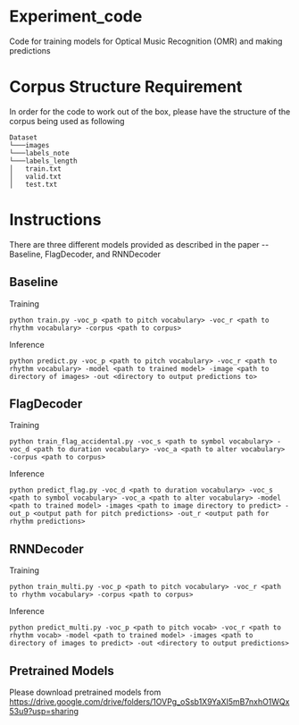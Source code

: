 # Experiment_code
Code for training models for Optical Music Recognition (OMR) and making predictions

# Corpus Structure Requirement
In order for the code to work out of the box, please have the structure of the corpus being used as following
```
Dataset 
└───images
└───labels_note
└───labels_length
│   train.txt
│   valid.txt
│   test.txt
```

# Instructions
There are three different models provided as described in the paper -- Baseline, FlagDecoder, and RNNDecoder

## Baseline
Training
```
python train.py -voc_p <path to pitch vocabulary> -voc_r <path to rhythm vocabulary> -corpus <path to corpus>
```
Inference
```
python predict.py -voc_p <path to pitch vocabulary> -voc_r <path to rhythm vocabulary> -model <path to trained model> -image <path to directory of images> -out <directory to output predictions to>
```

## FlagDecoder
Training
```
python train_flag_accidental.py -voc_s <path to symbol vocabulary> -voc_d <path to duration vocabulary> -voc_a <path to alter vocabulary> -corpus <path to corpus>
```
Inference
```
python predict_flag.py -voc_d <path to duration vocabulary> -voc_s <path to symbol vocabulary> -voc_a <path to alter vocabulary> -model <path to trained model> -images <path to image directory to predict> -out_p <output path for pitch predictions> -out_r <output path for rhythm predictions>
```

## RNNDecoder
Training
```
python train_multi.py -voc_p <path to pitch vocabulary> -voc_r <path to rhythm vocabulary> -corpus <path to corpus>
```
Inference
```
python predict_multi.py -voc_p <path to pitch vocab> -voc_r <path to rhythm vocab> -model <path to trained model> -images <path to directory of images to predict> -out <directory to output predictions>
```

## Pretrained Models
Please download pretrained models from https://drive.google.com/drive/folders/1OVPg_oSsb1X9YaXI5mB7nxhO1WQx53u9?usp=sharing
